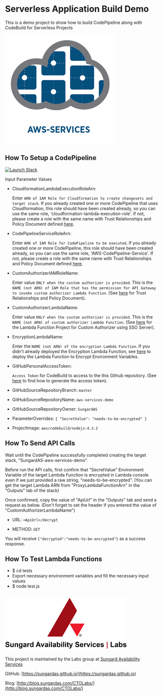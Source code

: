 
# Serverless Application Build Demo

This is a demo project to show how to build CodePipeline along with CodeBuild for Serverless Projects

![aws-services][aws-services-image]

## How To Setup a CodePipeline

<a href="https://console.aws.amazon.com/cloudformation/home?region=us-east-1#/stacks/new?stackName=ServerlessCodePipeline&amp;templateURL=https://s3.amazonaws.com/cloudformation-serverless-codepipeline.us-east-1/codepipeline.yaml"><img src="https://camo.githubusercontent.com/210bb3bfeebe0dd2b4db57ef83837273e1a51891/68747470733a2f2f73332e616d617a6f6e6177732e636f6d2f636c6f7564666f726d6174696f6e2d6578616d706c65732f636c6f7564666f726d6174696f6e2d6c61756e63682d737461636b2e706e67" alt="Launch Stack" data-canonical-src="https://s3.amazonaws.com/cloudformation-examples/cloudformation-launch-stack.png" /></a>

Input Parameter Values

- CloudformationLambdaExecutionRoleArn:

  Enter `ARN of IAM Role for Cloudformation to create changesets and target stack`. If you already created one or more CodePipeline that uses Cloudformation, this role should have been created already, so you can use the same role, 'cloudformation-lambda-execution-role'. If not, please create a role with the same name with Trust Relationships and Policy Document defined <a href="https://s3.amazonaws.com/cloudformation-serverless-codepipeline.us-east-1/roles/role_cloudformation-lambda-execution-role.json">here</a>.

- CodePipelineServiceRoleArn:

  Enter `ARN of IAM Role for CodePipeline to be executed`. If you already created one or more CodePipeline, this role should have been created already, so you can use the same role, 'AWS-CodePipeline-Service'. If not, please create a role with the same name with Trust Relationships and Policy Document defined <a href="https://s3.amazonaws.com/cloudformation-serverless-codepipeline.us-east-1/roles/role_AWS-CodePipeline-Service.json">here</a>.

- CustomAuthorizerIAMRoleName:

  Enter value `ONLY when the custom authorizer is provided`. This is the `NAME (not ARN) of IAM Role that has the permission for API Gateway to invoke custom authorizer Lambda Function`. (See <a href="https://s3.amazonaws.com/cloudformation-serverless-codepipeline.us-east-1/roles/role_apigateway-lambda-execution-role.json">here</a> for Trust Relationships and Policy Document).

- CustomAuthorizerLambdaName:

  Enter value `ONLY when the custom authorizer is provided`. This is the `NAME (not ARN) of custom authorizer Lambda Function`. (See <a href="https://github.com/SungardAS/aws-services-authorizer">here</a> for the Lambda Function Project for Custom Authorizer using SSO Server).

- EncryptionLambdaName:

  Enter the `NAME (not ARN) of the encryption Lambda Function`. If you didn't already deployed the Encryption Lambda Function, see <a href="https://github.com/SungardAS/aws-services-encryption">here</a> to deploy the Lambda Function to Encrypt Environment Variables.

- GitHubPersonalAccessToken:

  `Access Token` for CodeBuild to access to the this Github repository. (See <a href="https://help.github.com/articles/creating-an-access-token-for-command-line-use/">here</a> to find how to generate the access token).

- GitHubSourceRepositoryBranch: `master`

- GitHubSourceRepositoryName: `aws-services-demo`

- GitHubSourceRepositoryOwner: `SungardAS`

- ParameterOverrides: `{ "SecretValue": "needs-to-be-encrypted" }`

- ProjectImage: `aws/codebuild/nodejs:4.3.2`

## How To Send API Calls

Wait until the CodePipeline successfully completed creating the target stack, "SungardAS-aws-services-demo".

Before run the API calls, first confirm that "SecretValue" Environment Variable of the target Lambda Function is encrypted in Lambda console even if we just provided a raw string, "needs-to-be-encrypted". (You can get the target Lambda ARN from "ProxyLambdaFunctionArn" in the "Outputs" tab of the stack)

Once confirmed, copy the value of "ApiUrl" in the "Outputs" tab and send a request as below. (Don't forget to set the header if you entered the value of "CustomAuthorizerLambdaName")

  - URL: `<ApiUrl>/decrypt`

  - METHOD: `GET`

You will receive `{"decrypted":"needs-to-be-encrypted"}` as a success response.

## How To Test Lambda Functions

- $ cd tests
- Export necessary environment variables and fill the necessary input values
- $ node test.js

## [![Sungard Availability Services | Labs][labs-logo]][labs-github-url]

This project is maintained by the Labs group at [Sungard Availability
Services](http://sungardas.com)

GitHub: [https://sungardas.github.io](https://sungardas.github.io)

Blog:
[http://blog.sungardas.com/CTOLabs/](http://blog.sungardas.com/CTOLabs/)

[labs-github-url]: https://sungardas.github.io
[labs-logo]: https://raw.githubusercontent.com/SungardAS/repo-assets/master/images/logos/sungardas-labs-logo-small.png
[aws-services-image]: ./docs/images/logo.png?raw=true
